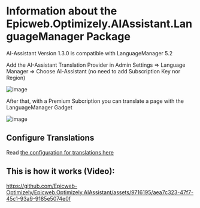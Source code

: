 # Information about the Epicweb.Optimizely.AIAssistant.LanguageManager Package

AI-Assistant Version 1.3.0 is compatible with LanguageManager 5.2

Add the AI-Assistant Translation Provider in Admin Settings => Language Manager => Choose AI-Assistant (no need to add Subscription Key nor Region)

![image](https://github.com/Epicweb-Optimizely/Epicweb.Optimizely.AIAssistant/assets/9716195/3f2910ce-7f90-4e29-aef7-27d9a58a7b0a)

After that, with a Premium Subcription you can translate a page with the LanguageManager Gadget

![image](https://github.com/Epicweb-Optimizely/Epicweb.Optimizely.AIAssistant/assets/9716195/b84e5b60-d75c-4d2e-ab0f-1e2edfd570a6)

## Configure Translations

Read [the configuration for translations here](configuration-translations.md)

## This is how it works (Video):

https://github.com/Epicweb-Optimizely/Epicweb.Optimizely.AIAssistant/assets/9716195/aea7c323-47f7-45c1-93a9-9185e5074e0f

